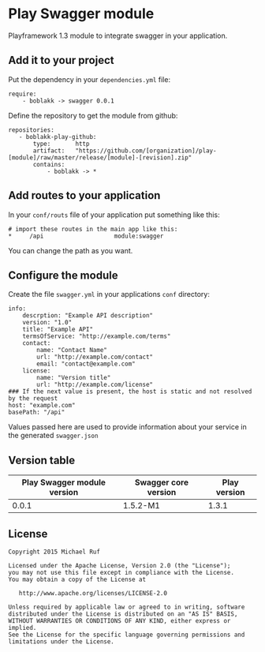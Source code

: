 # Play Swagger module
Playframework 1.3 module to integrate swagger in your application.

## Add it to your project
Put the dependency in your `dependencies.yml` file:
```lang
require:
    - boblakk -> swagger 0.0.1
```

Define the repository to get the module from github:
```lang
repositories:
   - boblakk-play-github:
       type:       http
       artifact:   "https://github.com/[organization]/play-[module]/raw/master/release/[module]-[revision].zip"
       contains:
           - boblakk -> *
```

## Add routes to your application
In your `conf/routs` file of your application put something like this:
```
# import these routes in the main app like this:
*     /api                    module:swagger
```
You can change the path as you want.

## Configure the module
Create the file `swagger.yml` in your applications `conf` directory:
```lang
info:
    descrption: "Example API description"
    version: "1.0"
    title: "Example API"
    termsOfService: "http://example.com/terms"
    contact:
        name: "Contact Name"
        url: "http://example.com/contact"
        email: "contact@example.com"
    license:
        name: "Version title"
        url: "http://example.com/license"
### If the next value is present, the host is static and not resolved by the request
host: "example.com"
basePath: "/api"
```
Values passed here are used to provide information about your service in the generated `swagger.json`

## Version table
Play Swagger module version     | Swagger core version | Play version
------------------------------- | -------------------- | ------------
0.0.1                           | 1.5.2-M1             | 1.3.1

## License

    Copyright 2015 Michael Ruf

    Licensed under the Apache License, Version 2.0 (the "License");
    you may not use this file except in compliance with the License.
    You may obtain a copy of the License at

       http://www.apache.org/licenses/LICENSE-2.0

    Unless required by applicable law or agreed to in writing, software
    distributed under the License is distributed on an "AS IS" BASIS,
    WITHOUT WARRANTIES OR CONDITIONS OF ANY KIND, either express or implied.
    See the License for the specific language governing permissions and
    limitations under the License.
